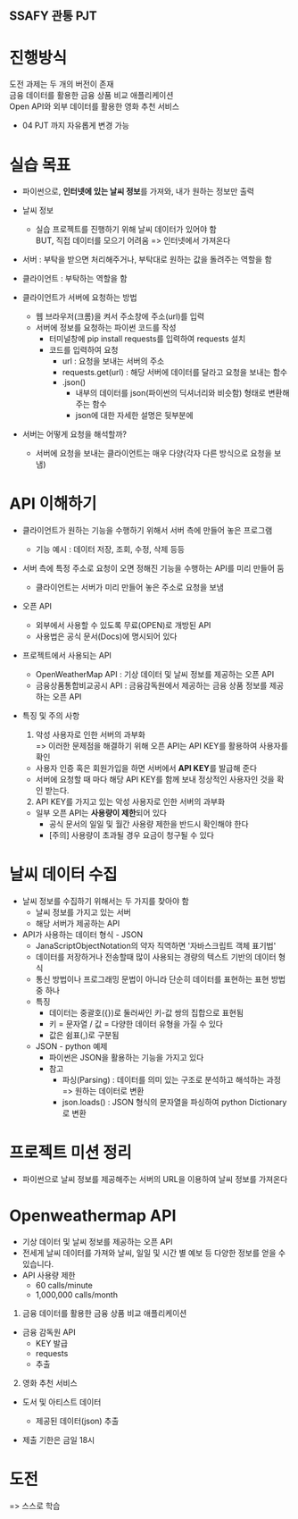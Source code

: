 ## SSAFY 관통 PJT
# 진행방식
도전 과제는 두 개의 버전이 존재
<br> 금융 데이터를 활용한 금융 상품 비교 애플리케이션
<br> Open API와 외부 데이터를 활용한 영화 추천 서비스
- 04 PJT 까지 자유롭게 변경 가능

# 실습 목표
- 파이썬으로, **인터넷에 있는 날씨 정보**를 가져와, 내가 원하는 정보만 출력
- 날씨 정보
  - 실습 프로젝트를 진행하기 위해 날씨 데이터가 있어야 함<BR>
   BUT, 직접 데이터를 모으기 어려움 => 인터넷에서 가져온다
- 서버 : 부탁을 받으면 처리해주거나, 부탁대로 원하는 값을 돌려주는 역할을 함
- 클라이언트 : 부탁하는 역할을 함
- 클라이언트가 서버에 요청하는 방법
  - 웹 브라우저(크롬)을 켜서 주소창에 주소(url)를 입력
  - 서버에 정보를 요청하는 파이썬 코드를 작성
    - 터미널창에 pip install requests를 입력하여 requests 설치
    - 코드를 입력하여 요청
      - url : 요청을 보내는 서버의 주소
      - requests.get(url) : 해당 서버에 데이터를 달라고 요청을 보내는 함수
      - .json() 
        - 내부의 데이터를 json(파이썬의 딕셔너리와 비슷함) 형태로 변환해주는 함수
        - json에 대한 자세한 설명은 뒷부분에

- 서버는 어떻게 요청을 해석할까?
  - 서버에 요청을 보내는 클라이언트는 매우 다양(각자 다른 방식으로 요청을 보냄)

# API 이해하기
- 클라이언트가 원하는 기능을 수행하기 위해서 서버 측에 만들어 놓은 프로그램
  - 기능 예시 : 데이터 저장, 조회, 수정, 삭제 등등
- 서버 측에 특정 주소로 요청이 오면 정해진 기능을 수행하는 API를 미리 만들어 둠
  - 클라이언트는 서버가 미리 만들어 놓은 주소로 요청을 보냄 
- 오픈 API
  - 외부에서 사용할 수 있도록 무료(OPEN)로 개방된 API
  - 사용법은 공식 문서(Docs)에 명시되어 있다
- 프로젝트에서 사용되는 API
  - OpenWeatherMap API : 기상 데이터 및 날씨 정보를 제공하는 오픈 API
  - 금융상품통합비교공시 API : 금융감독원에서 제공하는 금융 상품 정보를 제공하는 오픈 API

- 특징 및 주의 사항
  1. 악성 사용자로 인한 서버의 과부화<br>
   => 이러한 문제점을 해결하기 위해 오픈 API는 API KEY를 활용하여 사용자를 확인
    - 사용자 인증 혹은 회원가입을 하면 서버에서 **API KEY**를 발급해 준다
    - 서버에 요청할 때 마다 해당 API KEY를 함께 보내 정상적인 사용자인 것을 확인 받는다.
  2. API KEY를 가지고 있는 악성 사용자로 인한 서버의 과부화
    - 일부 오픈 API는 **사용량이 제한**되어 있다
      - 공식 문서의 일일 및 월간 사용량 제한을 반드시 확인해야 한다
      - [주의] 사용량이 초과될 경우 요금이 청구될 수 있다
# 날씨 데이터 수집
- 날씨 정보를 수집하기 위해서는 두 가지를 찾아야 함
  - 날씨 정보를 가지고 있는 서버
  - 해당 서버가 제공하는 API
- API가 사용하는 데이터 형식 - JSON
  - JanaScriptObjectNotation의 약자 직역하면 '자바스크립트 객체 표기법'
  - 데이터를 저장하거나 전송할때 많이 사용되는 경량의 텍스트 기반의 데이터 형식
  - 통신 방법이나 프로그래밍 문법이 아니라 단순히 데이터를 표현하는 표현 방법 중 하나
  - 특징
    - 데이터는 중괄호({})로 둘러싸인 키-값 쌍의 집합으로 표현됨
    - 키 = 문자열 / 값 = 다양한 데이터 유형을 가질 수 있다
    - 값은 쉼표(,)로 구분됨
  - JSON - python 예제
    - 파이썬은 JSON을 활용하는 기능을 가지고 있다
    - 참고
      - 파싱(Parsing) : 데이터를 의미 있는 구조로 분석하고 해석하는 과정 => 원하는 데이터로 변환
      - json.loads() : JSON 형식의 문자열을 파싱하여 python Dictionary로 변환

# 프로젝트 미션 정리
- 파이썬으로 날씨 정보를 제공해주는 서버의 URL을 이용하여 날씨 정보를 가져온다

# Openweathermap API
- 기상 데이터 및 날씨 정보를 제공하는 오픈 API
- 전세게 날씨 데이터를 가져와 날씨, 일일 및 시간 별 예보 등 다양한 정보를 얻을 수 있습니다.
- API 사용량 제한
  - 60 calls/minute
  - 1,000,000 calls/month

1. 금융 데이터를 활용한 금융 상품 비교 애플리케이션
- 금융 감독원 API 
  - KEY 발급
  - requests
  - 추출
2. 영화 추천 서비스
  - 도서 및 아티스트 데이터
    - 제공된 데이터(json) 추출

- 제출 기한은 금일 18시
# 도전
=> 스스로 학습
